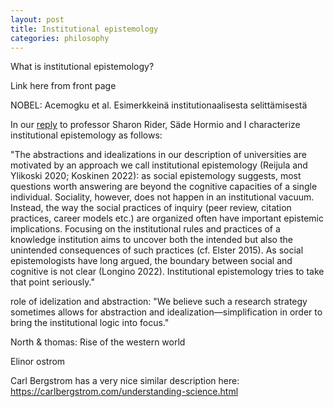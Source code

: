 ```yaml
---
layout: post
title: Institutional epistemology
categories: philosophy
---
```


What is institutional epistemology?

<!--more-->

Link here from front page

NOBEL: Acemogku et al. Esimerkkeinä institutionaalisesta selittämisestä

In our [reply](https://social-epistemology.com/2024/05/27/ideal-institutional-epistemology-sade-hormio-and-samuli-reijula/) to professor Sharon Rider, Säde Hormio and I characterize institutional epistemology as follows:

"The abstractions and idealizations in our description of universities are motivated by an approach we call institutional epistemology (Reijula and Ylikoski 2020; Koskinen 2022): as social epistemology suggests, most questions worth answering are beyond the cognitive capacities of a single individual. Sociality, however, does not happen in an institutional vacuum. Instead, the way the social practices of inquiry (peer review, citation practices, career models etc.) are organized often have important epistemic implications. Focusing on the institutional rules and practices of a knowledge institution aims to uncover both the intended but also the unintended consequences of such practices (cf. Elster 2015). As social epistemologists have long argued, the boundary between social and cognitive is not clear (Longino 2022). Institutional epistemology tries to take that point seriously."

role of idelization and abstraction: "We believe such a research strategy sometimes allows for abstraction and idealization—simplification in order to bring the institutional logic into focus."


North & thomas: Rise of the western world


Elinor ostrom

Carl Bergstrom has a very nice similar description here: https://carlbergstrom.com/understanding-science.html
